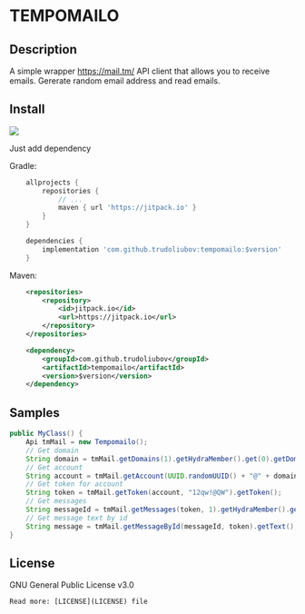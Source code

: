 # TEMPOMAILO

## Description
A simple wrapper https://mail.tm/ API client that allows you to receive emails. Gererate random email address and read emails.

## Install

[![](https://jitpack.io/v/Evleaps/SafeCoroutines.svg)](https://jitpack.io/#Evleaps/SafeCoroutines)

Just add dependency

Gradle:
```groovy
    allprojects {
        repositories {
            // ...
            maven { url 'https://jitpack.io' }
        }
    }

    dependencies {
        implementation 'com.github.trudoliubov:tempomailo:$version'
    }
```
Maven:
```xml
    <repositories>
        <repository>
            <id>jitpack.io</id>
            <url>https://jitpack.io</url>
        </repository>
    </repositories>

    <dependency>
        <groupId>com.github.trudoliubov</groupId>
        <artifactId>tempomailo</artifactId>
        <version>$version</version>
    </dependency>
```

## Samples

```java
public MyClass() {
    Api tmMail = new Tempomailo();
    // Get domain
    String domain = tmMail.getDomains(1).getHydraMember().get(0).getDomain();
    // Get account
    String account = tmMail.getAccount(UUID.randomUUID() + "@" + domain, "12qw!@QW").getAddress();
    // Get token for account
    String token = tmMail.getToken(account, "12qw!@QW").getToken();
    // Get messages
    String messageId = tmMail.getMessages(token, 1).getHydraMember().get(0).getId();
    // Get message text by id
    String message = tmMail.getMessageById(messageId, token).getText();
}
```

## License
GNU General Public License v3.0
```
Read more: [LICENSE](LICENSE) file
```
